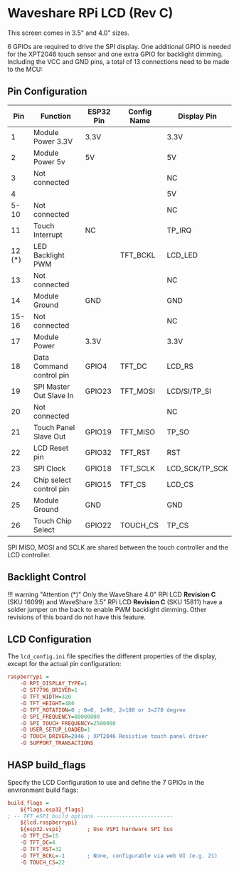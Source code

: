 <h1>Waveshare RPi LCD (Rev C)</h1>

This screen comes in 3.5" and 4.0" sizes.

6 GPIOs are required to drive the SPI display. One additional GPIO is needed for the XPT2046 touch sensor and one extra GPIO for backlight dimming.
Including the VCC and GND pins, a total of 13 connections need to be made to the MCU:


## Pin Configuration

Pin	  |Function            |ESP32 Pin  |Config Name|Display Pin |
------|--------------------|-----------|-----------|------------|
1     |Module Power 3.3V   |3.3V       |           |3.3V
2     |Module Power 5v     |5V         |           |5V
3     | Not connected      |           |           |NC
4     |                    |           |           |5V
5-10  | Not connected      |           |           |NC
11    | Touch Interrupt    |NC         |           |TP_IRQ
12 (*)| LED Backlight PWM  |           |TFT_BCKL   |LCD_LED
13    | Not connected      |           |           |NC
14    |Module Ground       |GND        |           |GND
15-16 | Not connected      |           |           |NC
17    |Module Power        |3.3V       |           |3.3V
18    |Data Command control pin|GPIO4  |TFT_DC     |LCD_RS
19    |SPI Master Out Slave In |GPIO23 |TFT_MOSI   |LCD/SI/TP_SI
20    |Not connected       |           |           |NC
21    |Touch Panel Slave Out|GPIO19    |TFT_MISO   |TP_SO
22    |LCD Reset pin       |GPIO32     |TFT_RST    |RST
23    |SPI Clock           |GPIO18     |TFT_SCLK   |LCD_SCK/TP_SCK
24    |Chip select control pin|GPIO15  |TFT_CS     |LCD_CS
25    |Module Ground	   |GND        |           |GND
26    |Touch Chip Select   |GPIO22     |TOUCH_CS   |TP_CS

SPI MISO, MOSI and SCLK are shared between the touch controller and the LCD controller.

## Backlight Control

!!! warning "Attention (*)"
    Only the WaveShare 4.0" RPi LCD **Revision C** (SKU 16099) and WaveShare 3.5" RPi LCD **Revision C** (SKU 15811) have a solder jumper on the back to enable PWM backlight dimming. Other revisions of this board do not have this feature.

## LCD Configuration

The `lcd_config.ini` file specifies the different properties of the display, except for the actual pin configuration:

```ini
raspberrypi =
    -D RPI_DISPLAY_TYPE=1
    -D ST7796_DRIVER=1
    -D TFT_WIDTH=320
    -D TFT_HEIGHT=480
    -D TFT_ROTATION=0 ; 0=0, 1=90, 2=180 or 3=270 degree
    -D SPI_FREQUENCY=80000000
    -D SPI_TOUCH_FREQUENCY=2500000
    -D USER_SETUP_LOADED=1
    -D TOUCH_DRIVER=2046 ; XPT2046 Resistive touch panel driver
    -D SUPPORT_TRANSACTIONS
```

## HASP build_flags

Specify the LCD Configuration to use and define the 7 GPIOs in the environment build flags:

```ini
build_flags =
    ${flags.esp32_flags}
; -- TFT_eSPI build options ------------------------
    ${lcd.raspberrypi}
    ${esp32.vspi}        ; Use VSPI hardware SPI bus
    -D TFT_CS=15
    -D TFT_DC=4
    -D TFT_RST=32
    -D TFT_BCKL=-1       ; None, configurable via web UI (e.g. 21)
    -D TOUCH_CS=22
```

[1]: https://www.waveshare.com/4inch-rpi-lcd-c.htm
[2]: https://www.aliexpress.com/item/32976207190.html
[3]: https://www.waveshare.com/3.5inch-rpi-lcd-c.htm